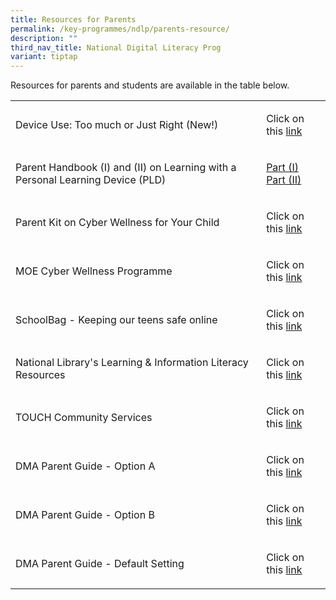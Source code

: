 ```yaml
---
title: Resources for Parents
permalink: /key-programmes/ndlp/parents-resource/
description: ""
third_nav_title: National Digital Literacy Prog
variant: tiptap
---
```

<p>Resources for parents and students are available in the table below.</p>
<table style="minWidth: 50px">
<colgroup>
<col>
<col>
</colgroup>
<tbody>
<tr>
<td rowspan="1" colspan="1">
<p>Device Use: Too much or Just Right (New!)</p>
</td>
<td rowspan="1" colspan="1">
<p>Click on this <a href="/files/Keyprogrammes/pdlp-decviceuse_staysafeonline.pdf" rel="noopener noreferrer nofollow" target="_blank">link</a>
</p>
</td>
</tr>
<tr>
<td rowspan="1" colspan="1">
<p>Parent Handbook (I) and (II) on Learning with a Personal Learning Device
(PLD)</p>
</td>
<td rowspan="1" colspan="1">
<p><a href="/files/Keyprogrammes/pdlp-Parent%20Handbook%20I%20on%20Learning%20with%20a%20PLD.pdf" rel="noopener noreferrer nofollow" target="_blank">Part (I)</a> 
<br><a href="/files/Keyprogrammes/pdlp-Parent%20Handbook%20II%20on%20Learning%20with%20a%20PLD.pdf" rel="noopener noreferrer nofollow" target="_blank">Part (II)</a>
</p>
</td>
</tr>
<tr>
<td rowspan="1" colspan="1">
<p>Parent Kit on Cyber Wellness for Your Child</p>
</td>
<td rowspan="1" colspan="1">
<p>Click on this <a href="http://go.gov.sg/moe-cyber-wellness" rel="noopener noreferrer nofollow" target="_blank">link</a>
</p>
</td>
</tr>
<tr>
<td rowspan="1" colspan="1">
<p>MOE Cyber Wellness Programme</p>
</td>
<td rowspan="1" colspan="1">
<p>Click on this <a href="https://www.moe.gov.sg/education-in-sg/our-programmes/cyber-wellness" rel="noopener noreferrer nofollow" target="_blank">link</a>
</p>
</td>
</tr>
<tr>
<td rowspan="1" colspan="1">
<p>SchoolBag - Keeping our teens safe online</p>
</td>
<td rowspan="1" colspan="1">
<p>Click on this <a href="https://www.schoolbag.edu.sg/story/keeping-our-teens-safe-online" rel="noopener noreferrer nofollow" target="_blank">link</a>
</p>
</td>
</tr>
<tr>
<td rowspan="1" colspan="1">
<p>National Library's Learning &amp; Information Literacy Resources</p>
</td>
<td rowspan="1" colspan="1">
<p>Click on this <a href="https://sure.nlb.gov.sg/resources/audience/teachers-and-students/secondary-level-cce" rel="noopener noreferrer nofollow" target="_blank">link</a>
</p>
</td>
</tr>
<tr>
<td rowspan="1" colspan="1">
<p>TOUCH Community Services</p>
</td>
<td rowspan="1" colspan="1">
<p>Click on this <a href="https://www.help123.sg/" rel="noopener noreferrer nofollow" target="_blank">link</a>
</p>
</td>
</tr>
<tr>
<td rowspan="1" colspan="1">
<p>DMA Parent Guide - Option A</p>
</td>
<td rowspan="1" colspan="1">
<p>Click on this <a href="/files/Keyprogrammes/dma_parent_user_guide_for_option_a.pdf" rel="noopener nofollow" target="_blank">link</a>
</p>
</td>
</tr>
<tr>
<td rowspan="1" colspan="1">
<p>DMA Parent Guide - Option B</p>
</td>
<td rowspan="1" colspan="1">
<p>Click on this <a href="/files/Keyprogrammes/dma_parent_user_guide_for_option_b.pdf" rel="noopener nofollow" target="_blank">link</a>
</p>
</td>
</tr>
<tr>
<td rowspan="1" colspan="1">
<p>DMA Parent Guide - Default Setting</p>
</td>
<td rowspan="1" colspan="1">
<p>Click on this <a href="/files/Keyprogrammes/dma_parent_user_guide_for_default.pdf" rel="noopener nofollow" target="_blank">link</a>
</p>
</td>
</tr>
</tbody>
</table>
<p></p>